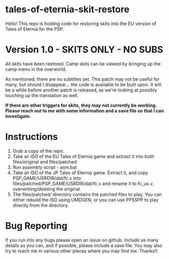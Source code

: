 # tales-of-eternia-skit-restore
Hello! This repo is holding code for restoring skits into the EU version of Tales of Eternia for the PSP.

# Version 1.0 - SKITS ONLY - NO SUBS
All skits have been restored. Camp skits can be viewed by bringing up the camp menu in the overworld.

As mentioned, there are no subtitles yet. This patch may not be useful for many, but should I disappear... the code is available to be built upon. It will be a while before another patch is released, as we're looking at possibly touching up the translation as well.

**If there are other triggers for skits, they may not currently be working. Please reach out to me with some information and a save file so that I can investigate.**

# Instructions
1. Grab a copy of the repo.
2. Take an ISO of the EU Tales of Eternia game and extract it into both files/original and files/patched
3. Run assembly script - asm.bat
4. Take an ISO of the JP Tales of Eternia game. Extract it, and copy PSP_GAME/USRDIR/dat/fc.v into files/patched/PSP_GAME/USRDIR/dat/fc.v and rename it to fc_us.v, overwriting/deleting the original.
5. The files/patched/ directory contains the patched files to play. You can either rebuild the ISO using UMDGEN, or you can use PPSSPP to play directly from the directory.

# Bug Reporting
If you run into any bugs please open an issue on github. Include as many details as you can, and if possible, please include a save file. You may also try to reach me in various other places where you may find me. Thanks!!
